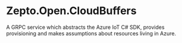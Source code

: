 # Zepto.Open.CloudBuffers
A GRPC service which abstracts the Azure IoT C# SDK, provides provisioning and makes assumptions about resources living in Azure.
